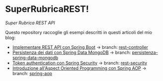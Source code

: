 # SuperRubricaREST!

_Super Rubrica REST API_

Questo repository raccoglie gli esempi descritti in questi articoli del mio blog:

- [Implementare REST API con Spring Boot](https://davioooh.com/blog/2018/03/23/rest-api-spring-boot) → branch: [rest-controller](https://github.com/davioooh/super-rubrica-rest/tree/rest-controller)
- [Persistenza dei dati con Spring Data MongoDB](https://davioooh.com/blog/2018/06/05/persistenza-dati-spring-data-mongodb) → branch: [persistenza-spring-data-mongodb](https://github.com/davioooh/super-rubrica-rest/tree/persistenza-spring-data-mongodb)
- [Token authentication con Spring Security](https://davioooh.com/blog/2018/07/25/rest-api-spring-security) → branch: [rest-security](https://github.com/davioooh/super-rubrica-rest/tree/rest-security)
- [Introduzione all'Aspect Oriented Programming con Spring AOP](https://davioooh.com/blog/2019/03/19/spring-aop-intro) → branch: [spring-aop](https://github.com/davioooh/super-rubrica-rest/tree/spring-aop)